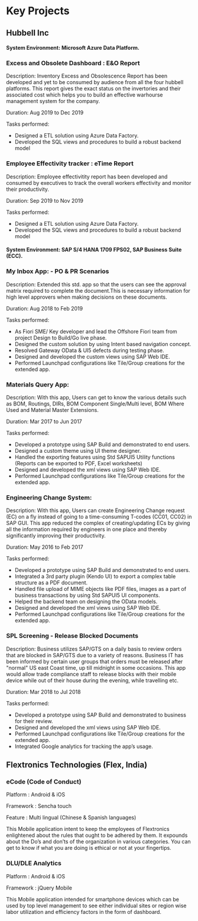# Key Projects

## Hubbell Inc 

#### System Environment: Microsoft Azure Data Platform.

### Excess and Obsolete Dashboard : E&O Report

  Description: Inventory Excess and Obsolescence Report has been developed and yet to be consumed by audience from all the four hubbell   platforms.   This report gives the exact status on the invertories and their associated cost which helps you to build an effective     warhourse   management system for the company.

  Duration: Aug 2019 to Dec 2019 

  Tasks performed:
  
  - Designed a ETL solution using Azure Data Factory.
  - Developed the SQL views and procedures to build a robust backend model 
  
  ### Employee Effectivity tracker : eTime Report

  Description: Employee effectivitity report has been developed and consumed by executives to track the overall workers effectivity and monitor their productivity.
  
  Duration: Sep 2019 to Nov 2019 

  Tasks performed:
  
  - Designed a ETL solution using Azure Data Factory.
  - Developed the SQL views and procedures to build a robust backend model 



#### System Environment: SAP S/4 HANA 1709 FPS02, SAP Business Suite (ECC). 

### My Inbox App: - PO & PR Scenarios

  Description: Extended this std. app so that the users can see the approval matrix required to complete the document.This is necessary     information for high level approvers when making decisions on these documents. 

  Duration: Aug 2018 to Feb 2019 

  Tasks performed:
  
  - As Fiori SME/ Key developer and lead the Offshore Fiori team from project Design to Build/Go live phase.
  - Designed the custom solution by using Intent based navigation concept. 
  - Resolved Gateway OData & UI5 defects during testing phase. 
  - Designed and developed the custom views using SAP Web IDE.
  - Performed Launchpad configurations like Tile/Group creations for the extended app. 

### Materials Query App: 

  Description: With this app, Users can get to know the various details such as BOM, Routings, DIRs, BOM Component Single/Multi level,     BOM Where Used and Material Master Extensions. 
  
  Duration: Mar 2017 to Jun 2017
  
  Tasks performed:
  - Developed a prototype using SAP Build and demonstrated to end users. 
  - Designed a custom theme using UI theme designer. 
  - Handled the exporting features using Std SAPUI5 Utility functions (Reports can be exported to PDF, Excel worksheets)
  - Designed and developed the xml views using SAP Web IDE.
  - Performed Launchpad configurations like Tile/Group creations for the extended app. 

### Engineering Change System: 

  Description: With this app, Users can create Engineering Change request (EC) on a fly instead of going to a time-consuming T-codes (CC01, CC02) in SAP GUI. This app reduced the complex of creating/updating ECs by giving all the information required by engineers in one place and thereby significantly improving their productivity. 

  Duration: May 2016 to Feb 2017
  
  Tasks performed:
  - Developed a prototype using SAP Build and demonstrated to end users. 
  - Integrated a 3rd party plugin (Kendo UI) to export a complex table structure as a PDF document.  
  - Handled file upload of MIME objects like PDF files, images as a part of business transactions by using Std SAPUI5 UI components. 
  - Helped the backend team on designing the OData models. 
  - Designed and developed the xml views using SAP Web IDE.
  - Performed Launchpad configurations like Tile/Group creations for the extended app. 

### SPL Screening - Release Blocked Documents

  Description: Business utilizes SAP/GTS on a daily basis to review orders that are blocked in SAP/GTS due to a variety of reasons.       Business IT has been informed by certain user groups that orders must be released after "normal" US east Coast time, up till midnight   in some occasions. This app would allow trade compliance staff to release blocks with their mobile device while out of their house       during the evening, while travelling etc.

  Duration: Mar 2018 to Jul 2018

  Tasks performed:
  -	Developed a prototype using SAP Build and demonstrated to business for their review. 
  -	Designed and developed the xml views using SAP Web IDE.
  -	Performed Launchpad configurations like Tile/Group creations for the extended app. 
  -	Integrated Google analytics for tracking the app’s usage. 


## Flextronics Technologies (Flex, India)

### eCode (Code of Conduct)
  Platform	     :  Android & iOS
  
  Framework      :  Sencha touch 
  
  Feature 	     :  Multi lingual (Chinese & Spanish languages)

  This Mobile application intent to keep the employees of Flextronics enlightened about the rules that ought to be adhered by them. It     expounds about the Do’s and don’ts of the organization in various categories. You can get to know if what you are doing is ethical or   not at your fingertips. 

### DLU/DLE Analytics
  Platform    :  Android & iOS
  
  Framework   :  jQuery Mobile

  This Mobile application intended for smartphone devices which can be used by top level management to see either individual sites or     region wise labor utilization and efficiency factors in the form of dashboard.
